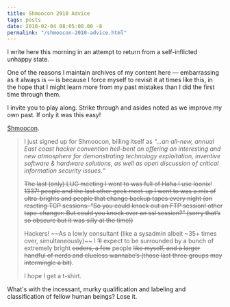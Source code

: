 ```yaml
---
title: Shmoocon 2010 Advice
tags: posts
date: 2010-02-04 08:05:00.00 -8
permalink: "/shmoocon-2010-advice.html"
---
```

I write here this morning in an attempt to return from a self-inflicted unhappy state.

One of the reasons I maintain archives of my content here — embarrassing as it always is — is because I force myself to revisit it at times like this, in the hope that I might learn more from my past mistakes than I did the first time through them.

I invite you to play along. Strike through and asides noted as we improve my own past. If only it was this easy!

[Shmoocon](/shmoocon).

> I just signed up for Shmoocon, billing itself as _“...an all-new, annual East coast hacker convention hell-bent on offering an interesting and new atmosphere for demonstrating technology exploitation, inventive software & hardware solutions, as well as open discussion of critical information security issues.“_
>
> ~~The last (only) LUG meeting I went to was full of Haha I use loonix! 1337! people and the last other geek meet-up I went to was a mix of ultra-brights and people that change backup tapes every night (on reseting TCP sessions: “So you could knock out an FTP session! other tape-changer: But could you knock over an ssl session?” (sorry that’s so obscure but it was silly at the time))~~
>
> Hackers! ~~As a lowly consultant (like a sysadmin albeit ~35+ times over, simultaneously)~~ I ~~’ll~~ expect to be surrounded by a bunch of extremely bright ~~coders, a few~~ people ~~like myself, and a larger handful of nerds and clueless wannabe’s (those last three groups may intermingle a bit)~~.
>
> I hope I get a t-shirt.

What's with the incessant, murky qualification and labeling and classification of fellow human beings? Lose it.
